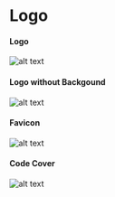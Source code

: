 # Logo

#### Logo
![alt text](/public/logo.png)

#### Logo without Backgound
![alt text](/public/logo_white_back.png)

#### Favicon
![alt text](/public/favicon.ico)

#### Code Cover
![alt text](/public/code_cover.png)

